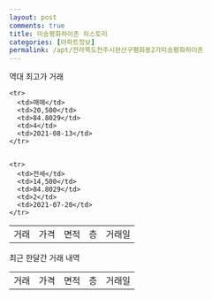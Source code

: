 ```yaml
---
layout: post
comments: true
title: 미송평화하이존 히스토리
categories: [아파트정보]
permalink: /apt/전라북도전주시완산구평화동2가미송평화하이존
---
```


역대 최고가 거래
<table class="sortable">
    <tr>
      <td>거래</td>
      <td>가격</td>
      <td>면적</td>
      <td>층</td>
      <td>거래일</td>
    </tr>
    
    <tr>
      <td>매매</td>
      <td>20,500</td>
      <td>84.8029</td>
      <td>4</td>
      <td>2021-08-13</td>
    </tr>
        
    
    <tr>
      <td>전세</td>
      <td>14,500</td>
      <td>84.8029</td>
      <td>2</td>
      <td>2021-07-20</td>
    </tr>
        
    
</table>

최근 한달간 거래 내역

<font size='small'>
<table class="sortable">
    <tr>
      <td>거래</td>
      <td>가격</td>
      <td>면적</td>
      <td>층</td>
      <td>거래일</td>
    </tr>

</table>
</font>


